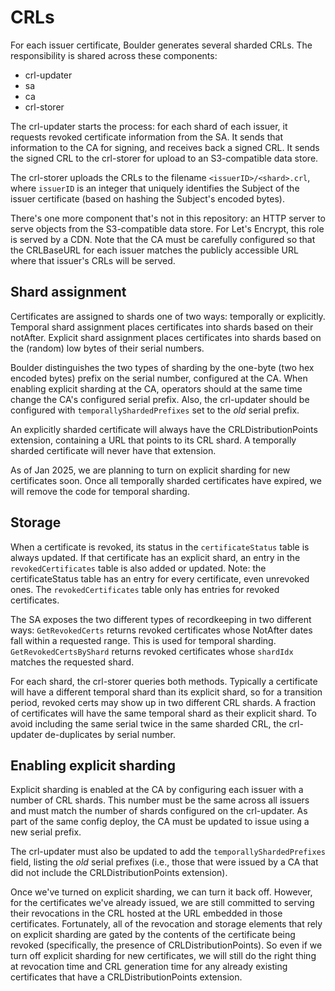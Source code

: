 # CRLs

For each issuer certificate, Boulder generates several sharded CRLs.
The responsibility is shared across these components:

 - crl-updater
 - sa
 - ca
 - crl-storer

The crl-updater starts the process: for each shard of each issuer,
it requests revoked certificate information from the SA. It sends
that information to the CA for signing, and receives back a signed
CRL. It sends the signed CRL to the crl-storer for upload to an
S3-compatible data store.

The crl-storer uploads the CRLs to the filename `<issuerID>/<shard>.crl`,
where `issuerID` is an integer that uniquely identifies the Subject of
the issuer certificate (based on hashing the Subject's encoded bytes).

There's one more component that's not in this repository: an HTTP server
to serve objects from the S3-compatible data store. For Let's Encrypt, this
role is served by a CDN. Note that the CA must be carefully configured so
that the CRLBaseURL for each issuer matches the publicly accessible URL
where that issuer's CRLs will be served.

## Shard assignment

Certificates are assigned to shards one of two ways: temporally or explicitly.
Temporal shard assignment places certificates into shards based on their
notAfter. Explicit shard assignment places certificates into shards based
on the (random) low bytes of their serial numbers.

Boulder distinguishes the two types of sharding by the one-byte (two hex
encoded bytes) prefix on the serial number, configured at the CA.
When enabling explicit sharding at the CA, operators should at the same
time change the CA's configured serial prefix. Also, the crl-updater should
be configured with `temporallyShardedPrefixes` set to the _old_ serial prefix.

An explicitly sharded certificate will always have the CRLDistributionPoints
extension, containing a URL that points to its CRL shard. A temporally sharded
certificate will never have that extension.

As of Jan 2025, we are planning to turn on explicit sharding for new
certificates soon. Once all temporally sharded certificates have expired, we
will remove the code for temporal sharding.

## Storage

When a certificate is revoked, its status in the `certificateStatus` table is
always updated. If that certificate has an explicit shard, an entry in the
`revokedCertificates` table is also added or updated. Note: the certificateStatus
table has an entry for every certificate, even unrevoked ones. The
`revokedCertificates` table only has entries for revoked certificates.

The SA exposes the two different types of recordkeeping in two different ways:
`GetRevokedCerts` returns revoked certificates whose NotAfter dates fall
within a requested range. This is used for temporal sharding.
`GetRevokedCertsByShard` returns revoked certificates whose `shardIdx` matches
the requested shard.

For each shard, the crl-storer queries both methods. Typically a certificate
will have a different temporal shard than its explicit shard, so for a
transition period, revoked certs may show up in two different CRL shards.
A fraction of certificates will have the same temporal shard as their explicit
shard. To avoid including the same serial twice in the same sharded CRL, the
crl-updater de-duplicates by serial number.

## Enabling explicit sharding

Explicit sharding is enabled at the CA by configuring each issuer with a number
of CRL shards. This number must be the same across all issuers and must match
the number of shards configured on the crl-updater. As part of the same config
deploy, the CA must be updated to issue using a new serial prefix.

The crl-updater must also be updated to add the `temporallyShardedPrefixes`
field, listing the _old_ serial prefixes (i.e., those that were issued by a CA
that did not include the CRLDistributionPoints extension).

Once we've turned on explicit sharding, we can turn it back off. However, for
the certificates we've already issued, we are still committed to serving their
revocations in the CRL hosted at the URL embedded in those certificates.
Fortunately, all of the revocation and storage elements that rely on explicit
sharding are gated by the contents of the certificate being revoked (specifically,
the presence of CRLDistributionPoints). So even if we turn off explicit sharding
for new certificates, we will still do the right thing at revocation time and
CRL generation time for any already existing certificates that have a
CRLDistributionPoints extension.
